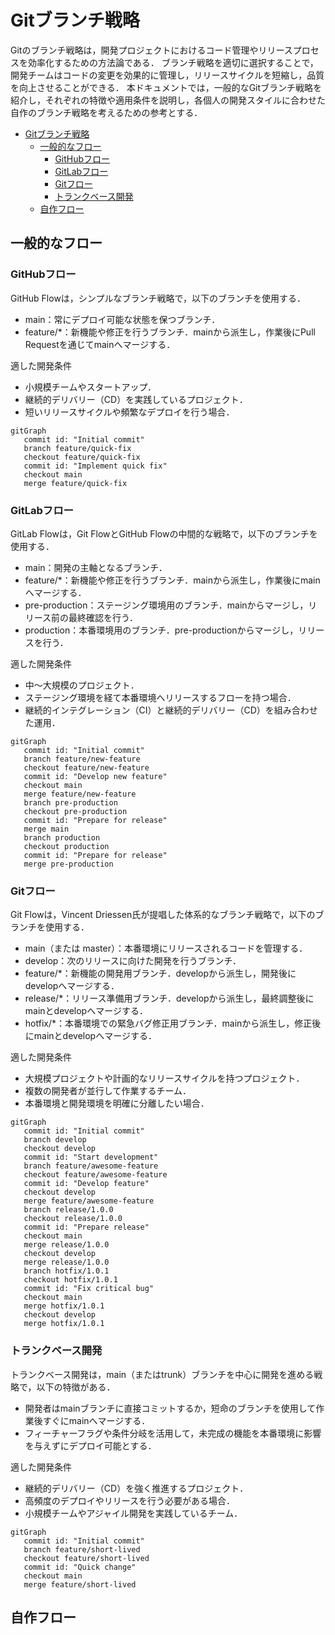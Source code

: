 # Gitブランチ戦略

Gitのブランチ戦略は，開発プロジェクトにおけるコード管理やリリースプロセスを効率化するための方法論である．
ブランチ戦略を適切に選択することで，開発チームはコードの変更を効果的に管理し，リリースサイクルを短縮し，品質を向上させることができる．
本ドキュメントでは，一般的なGitブランチ戦略を紹介し，それぞれの特徴や適用条件を説明し，各個人の開発スタイルに合わせた自作のブランチ戦略を考えるための参考とする．

- [Gitブランチ戦略](#gitブランチ戦略)
  - [一般的なフロー](#一般的なフロー)
    - [GitHubフロー](#githubフロー)
    - [GitLabフロー](#gitlabフロー)
    - [Gitフロー](#gitフロー)
    - [トランクベース開発](#トランクベース開発)
  - [自作フロー](#自作フロー)



## 一般的なフロー

### GitHubフロー
GitHub Flowは，シンプルなブランチ戦略で，以下のブランチを使用する．
- main：常にデプロイ可能な状態を保つブランチ．
- feature/*：新機能や修正を行うブランチ．mainから派生し，作業後にPull Requestを通じてmainへマージする．

適した開発条件
- 小規模チームやスタートアップ．
- 継続的デリバリー（CD）を実践しているプロジェクト．
- 短いリリースサイクルや頻繁なデプロイを行う場合．


```mermaid
gitGraph
   commit id: "Initial commit"
   branch feature/quick-fix
   checkout feature/quick-fix
   commit id: "Implement quick fix"
   checkout main
   merge feature/quick-fix
```

### GitLabフロー
GitLab Flowは，Git FlowとGitHub Flowの中間的な戦略で，以下のブランチを使用する．
- main：開発の主軸となるブランチ．
- feature/*：新機能や修正を行うブランチ．mainから派生し，作業後にmainへマージする．
- pre-production：ステージング環境用のブランチ．mainからマージし，リリース前の最終確認を行う．
- production：本番環境用のブランチ．pre-productionからマージし，リリースを行う．

適した開発条件
- 中〜大規模のプロジェクト．
- ステージング環境を経て本番環境へリリースするフローを持つ場合．
- 継続的インテグレーション（CI）と継続的デリバリー（CD）を組み合わせた運用．


```mermaid
gitGraph
   commit id: "Initial commit"
   branch feature/new-feature
   checkout feature/new-feature
   commit id: "Develop new feature"
   checkout main
   merge feature/new-feature
   branch pre-production
   checkout pre-production
   commit id: "Prepare for release"
   merge main
   branch production
   checkout production
   commit id: "Prepare for release"
   merge pre-production
```
### Gitフロー

Git Flowは，Vincent Driessen氏が提唱した体系的なブランチ戦略で，以下のブランチを使用する．
- main（または master）：本番環境にリリースされるコードを管理する．
- develop：次のリリースに向けた開発を行うブランチ．
- feature/*：新機能の開発用ブランチ．developから派生し，開発後にdevelopへマージする．
- release/*：リリース準備用ブランチ．developから派生し，最終調整後にmainとdevelopへマージする．
- hotfix/*：本番環境での緊急バグ修正用ブランチ．mainから派生し，修正後にmainとdevelopへマージする．

適した開発条件
- 大規模プロジェクトや計画的なリリースサイクルを持つプロジェクト．
- 複数の開発者が並行して作業するチーム．
- 本番環境と開発環境を明確に分離したい場合．

```mermaid
gitGraph
   commit id: "Initial commit"
   branch develop
   checkout develop
   commit id: "Start development"
   branch feature/awesome-feature
   checkout feature/awesome-feature
   commit id: "Develop feature"
   checkout develop
   merge feature/awesome-feature
   branch release/1.0.0
   checkout release/1.0.0
   commit id: "Prepare release"
   checkout main
   merge release/1.0.0
   checkout develop
   merge release/1.0.0
   branch hotfix/1.0.1
   checkout hotfix/1.0.1
   commit id: "Fix critical bug"
   checkout main
   merge hotfix/1.0.1
   checkout develop
   merge hotfix/1.0.1
```


### トランクベース開発
トランクベース開発は，main（またはtrunk）ブランチを中心に開発を進める戦略で，以下の特徴がある．
- 開発者はmainブランチに直接コミットするか，短命のブランチを使用して作業後すぐにmainへマージする．
- フィーチャーフラグや条件分岐を活用して，未完成の機能を本番環境に影響を与えずにデプロイ可能とする．

適した開発条件
- 継続的デリバリー（CD）を強く推進するプロジェクト．
- 高頻度のデプロイやリリースを行う必要がある場合．
- 小規模チームやアジャイル開発を実践しているチーム．


```mermaid
gitGraph
   commit id: "Initial commit"
   branch feature/short-lived
   checkout feature/short-lived
   commit id: "Quick change"
   checkout main
   merge feature/short-lived
```

## 自作フロー